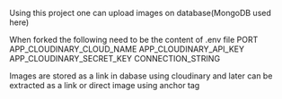 Using this project one can upload images on database(MongoDB used here)

When forked the following need to be the content of .env file
PORT
APP_CLOUDINARY_CLOUD_NAME
APP_CLOUDINARY_API_KEY
APP_CLOUDINARY_SECRET_KEY
CONNECTION_STRING

Images are stored as a link in dabase using cloudinary and later can be extracted as a link or direct image using anchor tag
